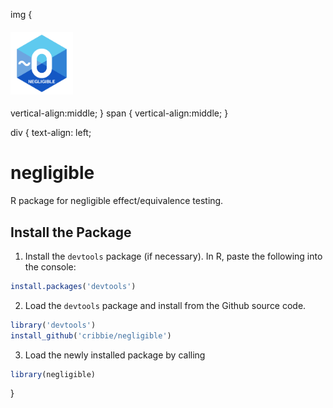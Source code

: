 img {
<h4> 	

 <img src="neg.logo.png" width="100" title="hover text">
<div style="float:right;"</div>
</h4>
     vertical-align:middle;
}
span {
     vertical-align:middle;
}

div {
     text-align: left;

# negligible

R package for negligible effect/equivalence testing. 

## Install the Package

1) Install the `devtools` package (if necessary). In R, paste the following into the console:

```r
install.packages('devtools')
```

2) Load the `devtools` package and install from the Github source code. 
 
```r
library('devtools')
install_github('cribbie/negligible')
```

3) Load the newly installed package by calling

```r
library(negligible)
```
}
